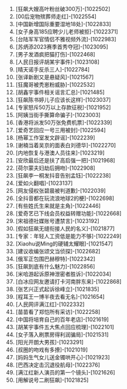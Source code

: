 
1. [狂飙大嫂高叶粉丝破300万]-[1022502]
1. [00后宠物殡葬师走红]-[1022554]
1. [中国新增国际重要湿地18处]-[1022833]
1. [女子身高185应聘少儿老师被拒]-[1022371]
1. [台陆军军官情侣不雅视频外流]-[1022983]
1. [苏炳添2023赛季首秀夺冠]-[1023095]
1. [男子发酒疯把猫打伤]-[1022468]
1. [人民日报评胡某宇事件]-[1023108]
1. [晴天诺手反杀三人]-[1022784]
1. [张译新剧又是悬疑风]-[1021567]
1. [狂魔哥被秃崽粉威胁]-[1022532]
1. [胡鑫宇事件相关谣言汇总]-[1021485]
1. [狂飙陈书婷儿子应该长这样]-[1023037]
1. [专家怒斥50万以上存款征税]-[1021952]
1. [阿姨当街手撕算命骗子]-[1023003]
1. [香港将派发50万张免费机票]-[1022339]
1. [爱奇艺回应一号三用被封]-[1022594]
1. [杨幂工作室发文辟谣]-[1022239]
1. [谢楠当着吴京的面表白刘德华]-[1022270]
1. [内地恢复与港澳人员往来]-[1023219]
1. [安欣最后还是扶了高启强一把]-[1021968]
1. [荷尔蒙夫妇劫后拥吻]-[1022908]
1. [狂飙李一桐发抖音告别孟钰]-[1022238]
1. [爱如火翻唱]-[1023137]
1. [网友侵权张碧晨被判道歉]-[1022039]
1. [全抖音都在玩流浪地球2的梗]-[1022698]
1. [有些姓氏生来就是主角]-[1022446]
1. [爱奇艺已下线会员权益转赠功能]-[1022668]
1. [宋祖德社媒账号遭禁言]-[1023192]
1. [假如狂飙无缝衔接人民的名义]-[1021877]
1. [专家：年轻人工资低是能力不够]-[1022249]
1. [Xiaohu说Ming的硬辅太耀眼]-[1021547]
1. [建议收编张颂文当侦探]-[1022682]
1. [俄军正包围巴赫穆特]-[1022342]
1. [狂飙到底有什么魅力]-[1022856]
1. [米哈游起诉原神泄密者胜诉]-[1022034]
1. [白冰应网友邀请打卡河南胖东来]-[1022868]
1. [张艺兴正式起诉徐峰立]-[1021835]
1. [程耳王一博半夜去看无名]-[1021654]
1. [人民网评满江红]-[1022332]
1. [苗苗看了郑恺所有采访]-[1022258]
1. [中国将培育自己的百年老店]-[1021619]
1. [胡某宇事件五大焦点回应梳理]-[1022101]
1. [女子落入刷票房得利润骗局]-[1021531]
1. [阳光开朗大男孩]-[1023291]
1. [叔圈的吻戏有多撩]-[1021019]
1. [妈妈生气女儿送金镯哄开心]-[1021923]
1. [巴西决定击沉退役航母]-[1022376]
1. [满江红新人演员的第一个镜头]-[1021626]
1. [用解说号二刷狂飙]-[1021825]